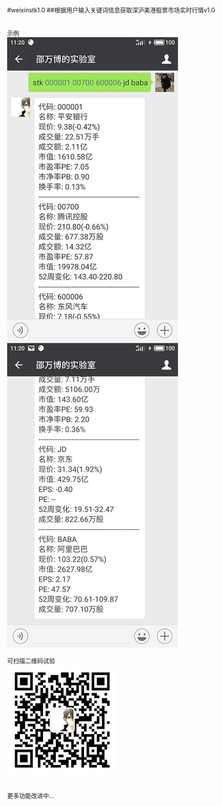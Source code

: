 #weixinstk1.0
##根据用户输入关键词信息获取深沪美港股票市场实时行情v1.0<br>
<br>
<br>
示例<br>
![](https://github.com/Shaw-lib/weixinstk1.0/raw/master/example1.jpg "实例")  <br>
![](https://github.com/Shaw-lib/weixinstk1.0/raw/master/example2.jpg "实例")  <br>
<br>可扫描二维码试验
<br>
![](https://github.com/Shaw-lib/weixinstk1.0/raw/master/微信公众号.jpg "实例")  <br>
<br>
<br>
更多功能改进中...
